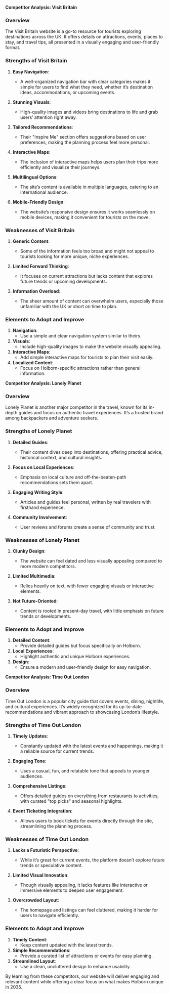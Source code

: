 **Competitor Analysis: Visit Britain**

### Overview
The Visit Britain website is a go-to resource for tourists exploring destinations across the UK. It offers details on attractions, events, places to stay, and travel tips, all presented in a visually engaging and user-friendly format.

### Strengths of Visit Britain
1. **Easy Navigation**:
   - A well-organized navigation bar with clear categories makes it simple for users to find what they need, whether it’s destination ideas, accommodations, or upcoming events.

2. **Stunning Visuals**:
   - High-quality images and videos bring destinations to life and grab users’ attention right away.

3. **Tailored Recommendations**:
   - Their "Inspire Me" section offers suggestions based on user preferences, making the planning process feel more personal.

4. **Interactive Maps**:
   - The inclusion of interactive maps helps users plan their trips more efficiently and visualize their journeys.

5. **Multilingual Options**:
   - The site’s content is available in multiple languages, catering to an international audience.

6. **Mobile-Friendly Design**:
   - The website’s responsive design ensures it works seamlessly on mobile devices, making it convenient for tourists on the move.

### Weaknesses of Visit Britain
1. **Generic Content**:
   - Some of the information feels too broad and might not appeal to tourists looking for more unique, niche experiences.

2. **Limited Forward Thinking**:
   - It focuses on current attractions but lacks content that explores future trends or upcoming developments.

3. **Information Overload**:
   - The sheer amount of content can overwhelm users, especially those unfamiliar with the UK or short on time to plan.

### Elements to Adopt and Improve
1. **Navigation**:
   - Use a simple and clear navigation system similar to theirs.
2. **Visuals**:
   - Include high-quality images to make the website visually appealing.
3. **Interactive Maps**:
   - Add simple interactive maps for tourists to plan their visit easily.
4. **Localized Content**:
   - Focus on Holborn-specific attractions rather than general information.

**Competitor Analysis: Lonely Planet**

### Overview
Lonely Planet is another major competitor in the travel, known for its in-depth guides and focus on authentic travel experiences. It’s a trusted brand among backpackers and adventure seekers.

### Strengths of Lonely Planet
1. **Detailed Guides**:
   - Their content dives deep into destinations, offering practical advice, historical context, and cultural insights.

2. **Focus on Local Experiences**:
   - Emphasis on local culture and off-the-beaten-path recommendations sets them apart.

3. **Engaging Writing Style**:
   - Articles and guides feel personal, written by real travelers with firsthand experience.

4. **Community Involvement**:
   - User reviews and forums create a sense of community and trust.

### Weaknesses of Lonely Planet
1. **Clunky Design**:
   - The website can feel dated and less visually appealing compared to more modern competitors.

2. **Limited Multimedia**:
   - Relies heavily on text, with fewer engaging visuals or interactive elements.

3. **Not Future-Oriented**:
   - Content is rooted in present-day travel, with little emphasis on future trends or developments.

### Elements to Adopt and Improve
1. **Detailed Content**:
   - Provide detailed guides but focus specifically on Holborn.
2. **Local Experiences**:
   - Highlight authentic and unique Holborn experiences.
3. **Design**:
   - Ensure a modern and user-friendly design for easy navigation.

**Competitor Analysis: Time Out London**

### Overview
Time Out London is a popular city guide that covers events, dining, nightlife, and cultural experiences. It’s widely recognized for its up-to-date recommendations and vibrant approach to showcasing London’s lifestyle.

### Strengths of Time Out London
1. **Timely Updates**:
   - Constantly updated with the latest events and happenings, making it a reliable source for current trends.

2. **Engaging Tone**:
   - Uses a casual, fun, and relatable tone that appeals to younger audiences.

3. **Comprehensive Listings**:
   - Offers detailed guides on everything from restaurants to activities, with curated "top picks" and seasonal highlights.

4. **Event Ticketing Integration**:
   - Allows users to book tickets for events directly through the site, streamlining the planning process.

### Weaknesses of Time Out London
1. **Lacks a Futuristic Perspective**:
   - While it’s great for current events, the platform doesn’t explore future trends or speculative content.

2. **Limited Visual Innovation**:
   - Though visually appealing, it lacks features like interactive or immersive elements to deepen user engagement.

3. **Overcrowded Layout**:
   - The homepage and listings can feel cluttered, making it harder for users to navigate efficiently.

### Elements to Adopt and Improve
1. **Timely Content**:
   - Keep content updated with the latest trends.
2. **Simple Recommendations**:
   - Provide a curated list of attractions or events for easy planning.
3. **Streamlined Layout**:
   - Use a clean, uncluttered design to enhance usability.

By learning from these competitors, our website will deliver engaging and relevant content while offering a clear focus on what makes Holborn unique in 2035.

